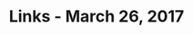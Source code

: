 ---
title: Links - March 26, 2017
layout: links
category: links
articles:
  - title: Why does Donald Trump demonize cities?
    author: Will Wilkinson
    source: The Washington Post
    url: https://www.washingtonpost.com/posteverything/wp/2017/03/17/why-does-donald-trump-demonize-cities/
    note: This article was awesome. The basic idea it tries to get across is that because cities are multicultural and inclusive, they are also more productive. This vision of the city as a bastion of openness and tolerance, unlike the insular rural communities that voted for Trump, is not new, but the post sparked some interesting conversation online. For example see <a href="http://noahpinionblog.blogspot.com/2017/03/thoughts-on-will-wilkinsons-post-on.html">Noah Smith's</a>, <a href="https://www.nytimes.com/2017/03/25/opinion/sunday/break-up-the-liberal-city.html">Ross Douthat's</a> and <a href="https://twitter.com/Chris_arnade/status/843182176019603457">Chris Arnade's</a> takes.
    tags:
        - Urban
        - Economics
        - Politics
        - Culture
  - title: The Disqus Demo Day Story
    author: Fred Wilson
    source: AVC
    url: http://avc.com/2017/03/the-disqus-demo-day-story/
    note: It is always good to hear these insider views of how companies got started. Much like Airbnb selling Obama-O's, or Drew Houston forgetting his USB drive, these origin myths are just that, stories, but they reinforce the idea that all you need to start a startup is to solve a pain point.
  - title: Complexity and Strategy
    author: Terry Crowley
    source: Hackernoon
    url: https://hackernoon.com/complexity-and-strategy-325cd7f59a92
    note: Thinking about technical complexity as a moat is interesting, especially considering the initial discussion about "the shape of the cost-functionality curve." I definitely believe that there are increasing costs to adding functionality, or as the author says "Features interact — intentionally — and that makes the cost of implementing the N+1 feature closer to N than 1." This is exactly why a startup can come up with a simple product and blow a big co out of the water. They don't have to worry about how all the other pieces in the business - and in the code! - interact with each other.
    tags:
        - Programming
        - Business
  - title: The eigenvector of "Why we moved from language X to language Y"
    author: Erik Bernhardsson
    url: https://erikbern.com/2017/03/15/the-eigenvector-of-why-we-moved-from-language-x-to-language-y.html
    note: Stochastic modeling is a really cool topic, and here we see it applied to the transitions between programming languages.
    tags:
        - Programming
  - title: What if Sociologists Had as Much Influence as Economists?
    author: Neil Irwin
    source: The New York Times
    url: https://www.nytimes.com/2017/03/17/upshot/what-if-sociologists-had-as-much-influence-as-economists.html?
    note: This is another version of Noah Smith's <a href="http://noahpinionblog.blogspot.com/2017/03/beware-of-thinking-like-economist.html">Beware of Thinking like an Economist</a>. Here the argument is "there are certain problems that only sociologists can solve," which is probably just as bad. However, the historical aspect is interesting, especially the fact that there could have been a Council of Social Advisers.
    tags:
        - Economics
        - Politics
  - title: How the Internet Is Saving Culture, Not Killing It
    author: Farhad Manjoo
    source: The New York Times
    url: https://www.nytimes.com/2017/03/15/technology/how-the-internet-is-saving-culture-not-killing-it.html
    note: Nothing about Farhad's argument seems controversial to me. There are still unsolved problems in the vein of "finding a needle in a haystack" where separating signal from noise has become increasingly difficult, but the expansion of content produced by humans can only be a good thing. If we trust that willingness to pay will somehow sort out the good vs. bad content problem in the long run, we're headed in the right direction.
    tags:
        - Technology
        - Web
        - Cultrue
  - title: The Problem With Facts
    author: Tim Harford
    url: http://timharford.com/2017/03/the-problem-with-facts/
    note: Starting with the case of Big Tobbaco vs. Medicine in the 50s and 60s, and continuing with Trump and Brexit, Harford makes an argument against ignorance. Agnotology, "the study of how ignorance is deliberately produced," is a really interesting concept that I had never heard of. The punchline is that we need to get people excited about learning, and make them curious about the world in which they live in, so that they seek out truth on their own. Not an easy endeavor.
    tags:
        - Politics
        - Culture
  - title: Ask A Grown-Up
    source: This American Life
    url: https://www.thisamericanlife.org/radio-archives/episode/612/ask-a-grown-up
    note: Life somehow keeps teaching us that we have no idea what we're doing. "Growing up" is about learning from your experiences, but there are always new mistakes to make.
    tags:
        - Culture
        - Podcasts
  - title: Public key cryptography
    source: 50 Things That Made the Modern Economy
    url: http://www.bbc.co.uk/programmes/p04vqrwy
    note: All new technology can be seen as a double edge sword. Luckily, crypto wasn't killed by the US government.
    tags:
        - Technology
        - Podcasts
  - title: The Russian Passenger
    source: Reply All
    url: https://gimletmedia.com/episode/91-the-russian-passenger/
    note: The cyber is hard.
    tags:
        - Technology
        - Podcasts
  - title: Sorry for the delayed response
    source: The New Yorker
    author: Susanna Wolff
    url: http://www.newyorker.com/humor/daily-shouts/sorry-for-the-delayed-response?
    note: This happens daily to me. Sorry. Not sorry.
    tags:
        - Technology
        - Humor
---